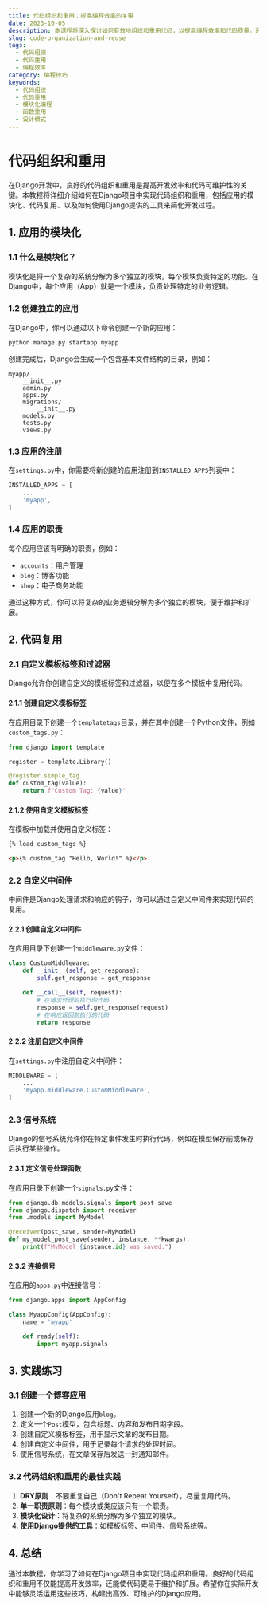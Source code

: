 ```yaml
---
title: 代码组织和重用：提高编程效率的关键
date: 2023-10-05
description: 本课程将深入探讨如何有效地组织和重用代码，以提高编程效率和代码质量。通过学习模块化编程、函数重用和设计模式，您将掌握如何在项目中实现代码的可维护性和可扩展性。
slug: code-organization-and-reuse
tags:
  - 代码组织
  - 代码重用
  - 编程效率
category: 编程技巧
keywords:
  - 代码组织
  - 代码重用
  - 模块化编程
  - 函数重用
  - 设计模式
---
```


# 代码组织和重用

在Django开发中，良好的代码组织和重用是提高开发效率和代码可维护性的关键。本教程将详细介绍如何在Django项目中实现代码组织和重用，包括应用的模块化、代码复用、以及如何使用Django提供的工具来简化开发过程。

## 1. 应用的模块化

### 1.1 什么是模块化？

模块化是将一个复杂的系统分解为多个独立的模块，每个模块负责特定的功能。在Django中，每个应用（App）就是一个模块，负责处理特定的业务逻辑。

### 1.2 创建独立的应用

在Django中，你可以通过以下命令创建一个新的应用：

```bash
python manage.py startapp myapp
```

创建完成后，Django会生成一个包含基本文件结构的目录，例如：

```
myapp/
    __init__.py
    admin.py
    apps.py
    migrations/
        __init__.py
    models.py
    tests.py
    views.py
```

### 1.3 应用的注册

在`settings.py`中，你需要将新创建的应用注册到`INSTALLED_APPS`列表中：

```python
INSTALLED_APPS = [
    ...
    'myapp',
]
```

### 1.4 应用的职责

每个应用应该有明确的职责，例如：

- `accounts`：用户管理
- `blog`：博客功能
- `shop`：电子商务功能

通过这种方式，你可以将复杂的业务逻辑分解为多个独立的模块，便于维护和扩展。

## 2. 代码复用

### 2.1 自定义模板标签和过滤器

Django允许你创建自定义的模板标签和过滤器，以便在多个模板中复用代码。

#### 2.1.1 创建自定义模板标签

在应用目录下创建一个`templatetags`目录，并在其中创建一个Python文件，例如`custom_tags.py`：

```python
from django import template

register = template.Library()

@register.simple_tag
def custom_tag(value):
    return f"Custom Tag: {value}"
```

#### 2.1.2 使用自定义模板标签

在模板中加载并使用自定义标签：

```html
{% load custom_tags %}

<p>{% custom_tag "Hello, World!" %}</p>
```

### 2.2 自定义中间件

中间件是Django处理请求和响应的钩子，你可以通过自定义中间件来实现代码的复用。

#### 2.2.1 创建自定义中间件

在应用目录下创建一个`middleware.py`文件：

```python
class CustomMiddleware:
    def __init__(self, get_response):
        self.get_response = get_response

    def __call__(self, request):
        # 在请求处理前执行的代码
        response = self.get_response(request)
        # 在响应返回前执行的代码
        return response
```

#### 2.2.2 注册自定义中间件

在`settings.py`中注册自定义中间件：

```python
MIDDLEWARE = [
    ...
    'myapp.middleware.CustomMiddleware',
]
```

### 2.3 信号系统

Django的信号系统允许你在特定事件发生时执行代码，例如在模型保存前或保存后执行某些操作。

#### 2.3.1 定义信号处理函数

在应用目录下创建一个`signals.py`文件：

```python
from django.db.models.signals import post_save
from django.dispatch import receiver
from .models import MyModel

@receiver(post_save, sender=MyModel)
def my_model_post_save(sender, instance, **kwargs):
    print(f"MyModel {instance.id} was saved.")
```

#### 2.3.2 连接信号

在应用的`apps.py`中连接信号：

```python
from django.apps import AppConfig

class MyappConfig(AppConfig):
    name = 'myapp'

    def ready(self):
        import myapp.signals
```

## 3. 实践练习

### 3.1 创建一个博客应用

1. 创建一个新的Django应用`blog`。
2. 定义一个`Post`模型，包含标题、内容和发布日期字段。
3. 创建自定义模板标签，用于显示文章的发布日期。
4. 创建自定义中间件，用于记录每个请求的处理时间。
5. 使用信号系统，在文章保存后发送一封通知邮件。

### 3.2 代码组织和重用的最佳实践

1. **DRY原则**：不要重复自己（Don't Repeat Yourself），尽量复用代码。
2. **单一职责原则**：每个模块或类应该只有一个职责。
3. **模块化设计**：将复杂的系统分解为多个独立的模块。
4. **使用Django提供的工具**：如模板标签、中间件、信号系统等。

## 4. 总结

通过本教程，你学习了如何在Django项目中实现代码组织和重用。良好的代码组织和重用不仅能提高开发效率，还能使代码更易于维护和扩展。希望你在实际开发中能够灵活运用这些技巧，构建出高效、可维护的Django应用。